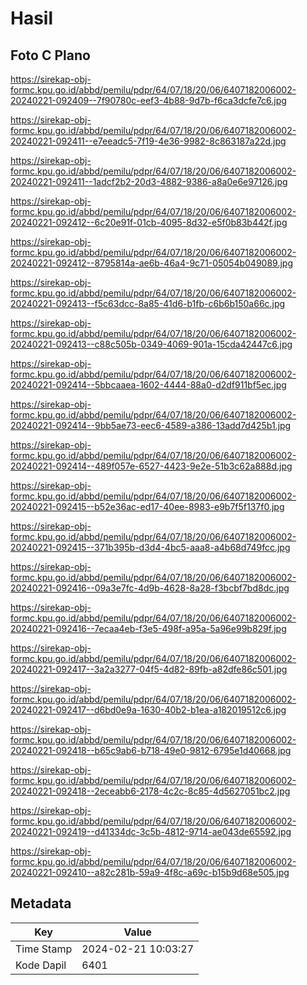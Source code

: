 # Hasil

## Foto C Plano

https://sirekap-obj-formc.kpu.go.id/abbd/pemilu/pdpr/64/07/18/20/06/6407182006002-20240221-092409--7f90780c-eef3-4b88-9d7b-f6ca3dcfe7c6.jpg

https://sirekap-obj-formc.kpu.go.id/abbd/pemilu/pdpr/64/07/18/20/06/6407182006002-20240221-092411--e7eeadc5-7f19-4e36-9982-8c863187a22d.jpg

https://sirekap-obj-formc.kpu.go.id/abbd/pemilu/pdpr/64/07/18/20/06/6407182006002-20240221-092411--1adcf2b2-20d3-4882-9386-a8a0e6e97126.jpg

https://sirekap-obj-formc.kpu.go.id/abbd/pemilu/pdpr/64/07/18/20/06/6407182006002-20240221-092412--6c20e91f-01cb-4095-8d32-e5f0b83b442f.jpg

https://sirekap-obj-formc.kpu.go.id/abbd/pemilu/pdpr/64/07/18/20/06/6407182006002-20240221-092412--8795814a-ae6b-46a4-9c71-05054b049089.jpg

https://sirekap-obj-formc.kpu.go.id/abbd/pemilu/pdpr/64/07/18/20/06/6407182006002-20240221-092413--f5c63dcc-8a85-41d6-b1fb-c6b6b150a66c.jpg

https://sirekap-obj-formc.kpu.go.id/abbd/pemilu/pdpr/64/07/18/20/06/6407182006002-20240221-092413--c88c505b-0349-4069-901a-15cda42447c6.jpg

https://sirekap-obj-formc.kpu.go.id/abbd/pemilu/pdpr/64/07/18/20/06/6407182006002-20240221-092414--5bbcaaea-1602-4444-88a0-d2df911bf5ec.jpg

https://sirekap-obj-formc.kpu.go.id/abbd/pemilu/pdpr/64/07/18/20/06/6407182006002-20240221-092414--9bb5ae73-eec6-4589-a386-13add7d425b1.jpg

https://sirekap-obj-formc.kpu.go.id/abbd/pemilu/pdpr/64/07/18/20/06/6407182006002-20240221-092414--489f057e-6527-4423-9e2e-51b3c62a888d.jpg

https://sirekap-obj-formc.kpu.go.id/abbd/pemilu/pdpr/64/07/18/20/06/6407182006002-20240221-092415--b52e36ac-ed17-40ee-8983-e9b7f5f137f0.jpg

https://sirekap-obj-formc.kpu.go.id/abbd/pemilu/pdpr/64/07/18/20/06/6407182006002-20240221-092415--371b395b-d3d4-4bc5-aaa8-a4b68d749fcc.jpg

https://sirekap-obj-formc.kpu.go.id/abbd/pemilu/pdpr/64/07/18/20/06/6407182006002-20240221-092416--09a3e7fc-4d9b-4628-8a28-f3bcbf7bd8dc.jpg

https://sirekap-obj-formc.kpu.go.id/abbd/pemilu/pdpr/64/07/18/20/06/6407182006002-20240221-092416--7ecaa4eb-f3e5-498f-a95a-5a96e99b829f.jpg

https://sirekap-obj-formc.kpu.go.id/abbd/pemilu/pdpr/64/07/18/20/06/6407182006002-20240221-092417--3a2a3277-04f5-4d82-89fb-a82dfe86c501.jpg

https://sirekap-obj-formc.kpu.go.id/abbd/pemilu/pdpr/64/07/18/20/06/6407182006002-20240221-092417--d6bd0e9a-1630-40b2-b1ea-a182019512c6.jpg

https://sirekap-obj-formc.kpu.go.id/abbd/pemilu/pdpr/64/07/18/20/06/6407182006002-20240221-092418--b65c9ab6-b718-49e0-9812-6795e1d40668.jpg

https://sirekap-obj-formc.kpu.go.id/abbd/pemilu/pdpr/64/07/18/20/06/6407182006002-20240221-092418--2eceabb6-2178-4c2c-8c85-4d5627051bc2.jpg

https://sirekap-obj-formc.kpu.go.id/abbd/pemilu/pdpr/64/07/18/20/06/6407182006002-20240221-092419--d41334dc-3c5b-4812-9714-ae043de65592.jpg

https://sirekap-obj-formc.kpu.go.id/abbd/pemilu/pdpr/64/07/18/20/06/6407182006002-20240221-092410--a82c281b-59a9-4f8c-a69c-b15b9d68e505.jpg


## Metadata

| Key        | Value               |
| ---------- | ------------------- |
| Time Stamp | 2024-02-21 10:03:27 |
| Kode Dapil | 6401                |



